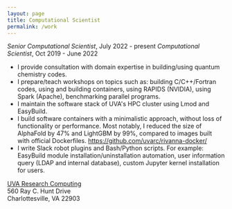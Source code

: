 ```yaml
---
layout: page
title: Computational Scientist
permalink: /work
---
```


*Senior Computational Scientist*, July 2022 - present
*Computational Scientist*, Oct 2019 - June 2022

- I provide consultation with domain expertise in building/using quantum chemistry codes.
- I prepare/teach workshops on topics such as: building C/C++/Fortran codes, using and building containers, using RAPIDS (NVIDIA), using Spark (Apache), benchmarking parallel programs.
- I maintain the software stack of UVA's HPC cluster using Lmod and EasyBuild.
- I build software containers with a minimalistic approach, without loss of functionality or performance. Most notably, I reduced the size of AlphaFold by 47% and LightGBM by 99%, compared to images built with official Dockerfiles. https://github.com/uvarc/rivanna-docker/
- I write Slack robot plugins and Bash/Python scripts. For example: EasyBuild module installation/uninstallation automation, user information query (LDAP and internal database), custom Jupyter kernel installation for users.

[UVA Research Computing](https://www.rc.virginia.edu)  
560 Ray C. Hunt Drive  
Charlottesville, VA 22903  
